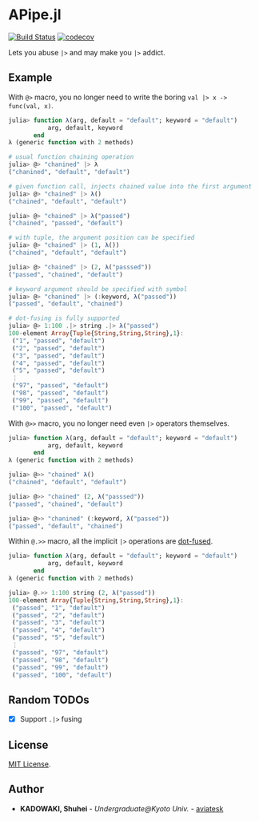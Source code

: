 # APipe.jl

[![Build Status](https://travis-ci.org/aviatesk/APipe.jl.svg?branch=master)](https://travis-ci.org/aviatesk/APipe.jl)
[![codecov](https://codecov.io/gh/aviatesk/APipe.jl/branch/master/graph/badge.svg)](https://codecov.io/gh/aviatesk/APipe.jl)

Lets you abuse `|>` and may make you `|>` addict.


## Example

With `@>` macro, you no longer need to write the boring `val |> x -> func(val, x)`.

```julia
julia> function λ(arg, default = "default"; keyword = "default")
           arg, default, keyword
       end
λ (generic function with 2 methods)

# usual function chaining operation
julia> @> "chanined" |> λ
("chanined", "default", "default")

# given function call, injects chained value into the first argument
julia> @> "chained" |> λ()
("chained", "default", "default")

julia> @> "chained" |> λ("passed")
("chained", "passed", "default")

# with tuple, the argument position can be specified
julia> @> "chained" |> (1, λ())
("chained", "default", "default")

julia> @> "chained" |> (2, λ("passsed"))
("passed", "chained", "default")

# keyword argument should be specified with symbol
julia> @> "chanined" |> (:keyword, λ("passed"))
("passed", "default", "chained")

# dot-fusing is fully supported
julia> @> 1:100 .|> string .|> λ("passed")
100-element Array{Tuple{String,String,String},1}:
 ("1", "passed", "default")
 ("2", "passed", "default")
 ("3", "passed", "default")
 ("4", "passed", "default")
 ("5", "passed", "default")
 ⋮
 ("97", "passed", "default")
 ("98", "passed", "default")
 ("99", "passed", "default")
 ("100", "passed", "default")
```

With `@>>` macro, you no longer need even `|>` operators themselves.

```julia
julia> function λ(arg, default = "default"; keyword = "default")
           arg, default, keyword
       end
λ (generic function with 2 methods)

julia> @>> "chained" λ()
("chained", "default", "default")

julia> @>> "chained" (2, λ("passsed"))
("passed", "chained", "default")

julia> @>> "chanined" (:keyword, λ("passed"))
("passed", "default", "chained")
```

Within `@.>>` macro, all the implicit `|>` operations are [dot-fused](https://docs.julialang.org/en/v1/manual/functions/#man-vectorized-1).

```julia
julia> function λ(arg, default = "default"; keyword = "default")
           arg, default, keyword
       end
λ (generic function with 2 methods)

julia> @.>> 1:100 string (2, λ("passed"))
100-element Array{Tuple{String,String,String},1}:
 ("passed", "1", "default")
 ("passed", "2", "default")
 ("passed", "3", "default")
 ("passed", "4", "default")
 ("passed", "5", "default")
 ⋮
 ("passed", "97", "default")
 ("passed", "98", "default")
 ("passed", "99", "default")
 ("passed", "100", "default")
```


## Random TODOs

- [x] Support `.|>` fusing

## License

[MIT License](LICENSE.md).


<!-- ## Acknowledgements -->


<!-- ## References -->


## Author

- **KADOWAKI, Shuhei** - *Undergraduate@Kyoto Univ.* - [aviatesk]


<!-- Links -->

[aviatesk]: https://github.com/aviatesk
